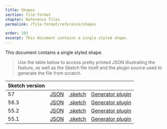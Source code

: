 ```yaml
---
title: Shapes
section: file-format
chapter: Reference files
permalink: /file-format/reference/shapes

order: 103
excerpt: This document contains a single styled shape.
---
```


This document contains a single styled shape.

> Use the table below to access pretty printed JSON illustrating the feature, as well as the Sketch file itself and the plugin source used to generate the file from scratch.

| Sketch version |                                                                                                     |                                                                                                               |                                                                                                                                            |
| -------------- | --------------------------------------------------------------------------------------------------- | ------------------------------------------------------------------------------------------------------------- | ------------------------------------------------------------------------------------------------------------------------------------------ |
| 57             | [JSON](https://github.com/BohemianCoding/SketchAPI/tree/develop/reference-files/57/shapes/output)   | [.sketch](https://github.com/BohemianCoding/SketchAPI/tree/develop/reference-files/57/shapes/output.sketch)   | [Generator plugin](https://github.com/BohemianCoding/SketchAPI/tree/develop/reference-files/plugin.sketchplugin/Contents/Sketch/shapes.js) |
| 56.3           | [JSON](https://github.com/BohemianCoding/SketchAPI/tree/develop/reference-files/56.3/shapes/output) | [.sketch](https://github.com/BohemianCoding/SketchAPI/tree/develop/reference-files/56.3/shapes/output.sketch) | [Generator plugin](https://github.com/BohemianCoding/SketchAPI/tree/develop/reference-files/plugin.sketchplugin/Contents/Sketch/shapes.js) |
| 55.2           | [JSON](https://github.com/BohemianCoding/SketchAPI/tree/develop/reference-files/55.2/shapes/output) | [.sketch](https://github.com/BohemianCoding/SketchAPI/tree/develop/reference-files/55.2/shapes/output.sketch) | [Generator plugin](https://github.com/BohemianCoding/SketchAPI/tree/develop/reference-files/plugin.sketchplugin/Contents/Sketch/shapes.js) |
| 55.1           | [JSON](https://github.com/BohemianCoding/SketchAPI/tree/develop/reference-files/55.1/shapes/output) | [.sketch](https://github.com/BohemianCoding/SketchAPI/tree/develop/reference-files/55.1/shapes/output.sketch) | [Generator plugin](https://github.com/BohemianCoding/SketchAPI/tree/develop/reference-files/plugin.sketchplugin/Contents/Sketch/shapes.js) |
